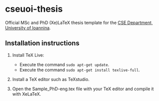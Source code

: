 cseuoi-thesis
=============

Official MSc and PhD (Xe)LaTeX thesis template for the [CSE Department, University of Ioannina](http://cse.uoi.gr/).


Installation instructions
-------------------------

1. Install TeX Live:
	* Execute the command ```sudo apt-get update```.
	* Execute the command ```sudo apt-get install texlive-full```.

2. Install a TeX editor such as TeXstudio.

3. Open the Sample_PhD-eng.tex file with your TeX editor and compile it with XeLaTeX.
